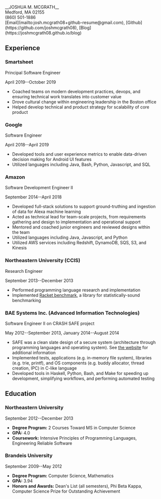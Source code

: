 <div class="container">

<p class="header">
__JOSHUA M. MCGRATH__<br/>
Medford, MA 02155<br/>
(860) 501-1886<br/>
[Email](mailto:josh.mcgrath08+github-resume@gmail.com), [Github](https://github.com/joshmcgrath08), [Blog](https://joshmcgrath08.github.io/blog)
</p>

## Experience

### Smartsheet
<p class="work-title">Principal Software Engineer</p>
<p class="time-range">April 2019--October 2019</p>

- Coached teams on modern development practices, devops, and ensuring technical work translates into customer value
- Drove cultural change within engineering leadership in the Boston office
- Helped develop technical and product strategy for scalability of core product

### Google
<p class="work-title">Software Engineer</p>
<p class="time-range">April 2018--April 2019</p>

- Developed tools and user experience metrics to enable data-driven decision making for Android UI features
- Utilized languages including Java, Bash, Python, Javascript, and SQL

### Amazon
<p class="work-title">Software Development Engineer II</p>
<p class="time-range">September 2014--April 2018</p>

- Developed full-stack solutions to support ground-truthing and ingestion of data for Alexa machine learning
- Acted as technical lead for team-scale projects, from requirements gathering and design to implementation and operational support
- Mentored and coached junior engineers and reviewed designs within the team
- Utilized languages including Java, Javascript, and Python
- Utilized AWS services including Redshift, DynamoDB, SQS, S3, and Kinesis

### Northeastern University (CCIS)
<p class="work-title">Research Engineer</p>
<p class="time-range">September 2013--December 2013</p>

- Performed programming language research and implementation
- Implemented [Racket benchmark](https://docs.racket-lang.org/benchmark/index.html), a library for statistically-sound benchmarking

### BAE Systems Inc. (Advanced Information Technologies)
<p class="work-title">Software Engineer II on CRASH SAFE project</p>
<p class="time-range">May 2012--September 2013, January 2014--August 2014</p>

- SAFE was a clean slate design of a secure system (architecture through programming languages and operating system). See [the website](http://www.crash-safe.org/) for additional information
- Implemented tests, applications (e.g. in-memory file system), libraries (e.g. trie, printf), and OS components (e.g. buddy allocator, thread creation, IPC) in C-like language
- Developed tools in Haskell, Python, Bash, and Make for speeding up development, simplifying workflows, and performing automated testing

## Education

### Northeastern University
<p class="time-range">September 2012--December 2013</p>

- __Degree Program:__ 2 Courses Toward MS in Computer Science
- __GPA:__ 4.0
- __Coursework:__ Intensive Principles of Programming Languages, Engineering Reliable Software

### Brandeis University
<p class="time-range">September 2009--May 2012</p>

- __Degree Program:__ Computer Science, Mathematics
- __GPA:__ 3.94
- __Honors and Awards:__ Dean's List (all semesters), Phi Beta Kappa, Computer Science Prize for Outstanding Achievement

</div>
